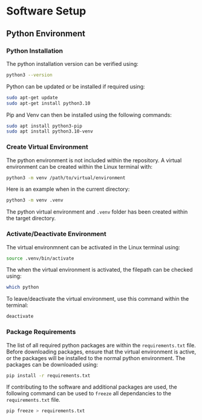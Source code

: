 # Software Setup

## Python Environment

### Python Installation

The python installation version can be verified using:

```bash
python3 --version
```

Python can be updated or be installed if required using:

```bash
sudo apt-get update
sudo apt-get install python3.10
```

Pip and Venv can then be installed using the following commands:

```bash
sudo apt install python3-pip
sudo apt install python3.10-venv
```

### Create Virtual Environment

The python environment is not included within the repository. A virtual environment can be created within the Linux terminal with:

```bash
python3 -m venv /path/to/virtual/environment
```

Here is an example when in the current directory:

```bash
python3 -m venv .venv
```

The python virtual environment and `.venv` folder has been created within the target directory.

### Activate/Deactivate Environment

The virtual environmnent can be activated in the Linux terminal using:

```bash
source .venv/bin/activate
```

The when the virtual environment is activated, the filepath can be checked using:

```bash
which python 
```

To leave/deactivate the virtual environment, use this command within the terminal:

```bash
deactivate
```

### Package Requirements

The list of all required python packages are within the `requirements.txt` file. Before downloading packages, ensure that the virtual environment is active, or the packages will be installed to the normal python environment. The packages can be downloaded using:

```bash
pip install -r requirements.txt
```

If contributing to the software and additional packages are used, the following command can be used to `freeze` all dependancies to the `requirements.txt` file.

```bash
pip freeze > requirements.txt
```
